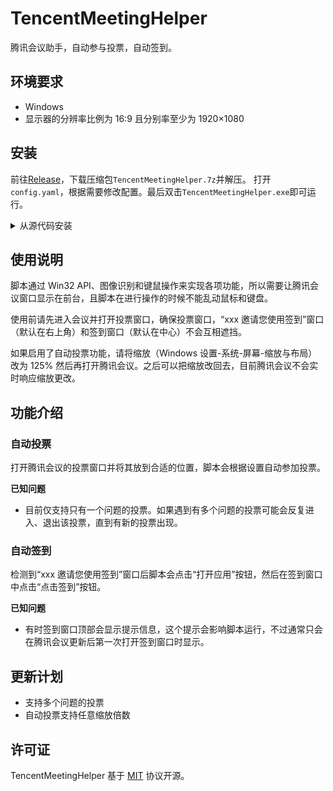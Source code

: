 # TencentMeetingHelper

腾讯会议助手，自动参与投票，自动签到。

## 环境要求

- Windows
- 显示器的分辨率比例为 16:9 且分别率至少为 1920×1080

## 安装

前往[Release](https://github.com/andywang425/TencentMeetingHelper/releases/latest)，下载压缩包`TencentMeetingHelper.7z`并解压。
打开`config.yaml`，根据需要修改配置。最后双击`TencentMeetingHelper.exe`即可运行。

<details>
<summary>从源代码安装</summary>

1. 环境要求：Python 3.6+

2. Clone 本项目

```
git clone https://github.com/andywang425/TencentMeetingHelper.git
```

3. 安装依赖

```
pip install -r requirements.txt
```

4. 将配置文件样例`config.example.yaml`复制并重命名为`config.yaml`，根据需要修改配置。

```
copy config.example.yaml config.yaml | start config.yaml
```

5. 运行

```
python main.py
```

</details>

## 使用说明

脚本通过 Win32 API、图像识别和键鼠操作来实现各项功能，所以需要让腾讯会议窗口显示在前台，且脚本在进行操作的时候不能乱动鼠标和键盘。

使用前请先进入会议并打开投票窗口，确保投票窗口，“xxx 邀请您使用签到”窗口（默认在右上角）和签到窗口（默认在中心）不会互相遮挡。

如果启用了自动投票功能，请将缩放（Windows 设置-系统-屏幕-缩放与布局）改为 125% 然后再打开腾讯会议。之后可以把缩放改回去，目前腾讯会议不会实时响应缩放更改。

## 功能介绍

### 自动投票

打开腾讯会议的投票窗口并将其放到合适的位置，脚本会根据设置自动参加投票。

**已知问题**

- 目前仅支持只有一个问题的投票。如果遇到有多个问题的投票可能会反复进入、退出该投票，直到有新的投票出现。

### 自动签到

检测到“xxx 邀请您使用签到”窗口后脚本会点击“打开应用”按钮，然后在签到窗口中点击“点击签到”按钮。

**已知问题**

- 有时签到窗口顶部会显示提示信息，这个提示会影响脚本运行，不过通常只会在腾讯会议更新后第一次打开签到窗口时显示。

## 更新计划

- 支持多个问题的投票
- 自动投票支持任意缩放倍数

## 许可证

TencentMeetingHelper 基于 [MIT](LICENSE) 协议开源。
